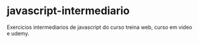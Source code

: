 # javascript-intermediario
 Exercicios intermediarios de javascript do curso treina web, curso em video e udemy.
